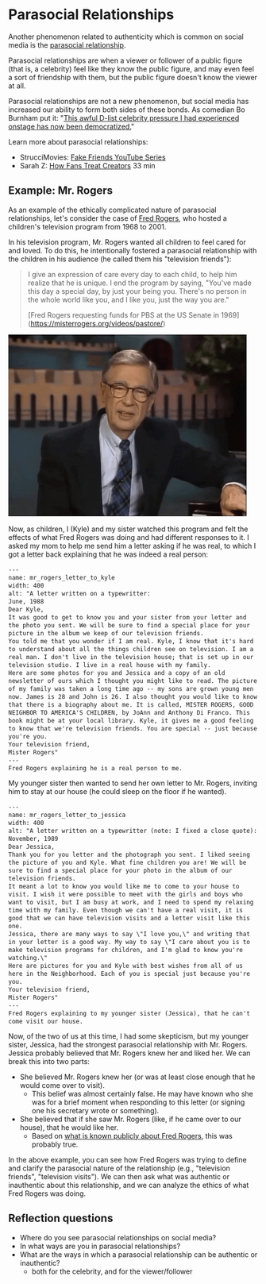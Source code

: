 # Parasocial Relationships

Another phenomenon related to authenticity which is common on social media is the [parasocial relationship](https://en.wikipedia.org/wiki/Parasocial_interaction).

Parasocial relationships are when a viewer or follower of a public figure (that is, a celebrity) feel like they know the public figure, and may even feel a sort of friendship with them, but the public figure doesn't know the viewer at all.

Parasocial relationships are not a new phenomenon, but social media has increased our ability to form both sides of these bonds. As comedian Bo Burnham put it: "[This awful D-list celebrity pressure I had experienced onstage has now been democratized.](https://www.npr.org/2018/07/18/630238825/comic-bo-burnham-on-eighth-grade-social-media-anxiety)"


Learn more about parasocial relationships:
 - StrucciMovies: [Fake Friends YouTube Series](https://www.youtube.com/watch?v=x3vD_CAYt4g&list=PL7-HzFax9fcxbuDiKPZGdIV69N5-MszEa)
 - Sarah Z: [How Fans Treat Creators](https://www.youtube.com/watch?v=f0l_biTU3Vg) 33 min


## Example: Mr. Rogers
As an example of the ethically complicated nature of parasocial relationships, let's consider the case of [Fred Rogers](https://en.wikipedia.org/wiki/Fred_Rogers), who hosted a children's television program from 1968 to 2001.

In his television program, Mr. Rogers wanted all children to feel cared for and loved. To do this, he intentionally fostered a parasocial relationship with the children in his audience (he called them his "television friends"):
> I give an expression of care every day to each child, to help him realize that he is unique. I end the program by saying, "You've made this day a special day, by just your being you. There's no person in the whole world like you, and I like you, just the way you are."
>
> [Fred Rogers requesting funds for PBS at the US Senate in 1969] (https://misterrogers.org/videos/pastore/)

![gif of Mr. Rogers looking straight into the camera and saying: "I like you just the way you are"](mr_rogers.gif)

Now, as children, I (Kyle) and my sister watched this program and felt the effects of what Fred Rogers was doing and had different responses to it. I asked my mom to help me send him a letter asking if he was real, to which I got a letter back explaining that he was indeed a real person:

```{figure} mr_rogers_letter_to_kyle.jpg
---
name: mr_rogers_letter_to_kyle
width: 400
alt: "A letter written on a typewritter:
June, 1988
Dear Kyle,
It was good to get to know you and your sister from your letter and the photo you sent. We will be sure to find a special place for your picture in the album we keep of our television friends.
You told me that you wonder if I am real. Kyle, I know that it's hard to understand about all the things children see on television. I am a real man. I don't live in the television house; that is set up in our television studio. I live in a real house with my family.
Here are some photos for you and Jessica and a copy of an old newsletter of ours which I thought you might like to read. The picture of my family was taken a long time ago -- my sons are grown young men now. James is 28 and John is 26. I also thought you would like to know that there is a biography about me. It is called, MISTER ROGERS, GOOD NEIGHBOR TO AMERICA'S CHILDREN, by JoAnn and Anthony Di Franco. This book might be at your local library. Kyle, it gives me a good feeling to know that we're television friends. You are special -- just because you're you.
Your television friend,
Mister Rogers"
---
Fred Rogers explaining he is a real person to me.
```

My younger sister then wanted to send her own letter to Mr. Rogers, inviting him to stay at our house (he could sleep on the floor if he wanted).

```{figure} mr_rogers_letter_to_jessica.jpg
---
name: mr_rogers_letter_to_jessica
width: 400
alt: "A letter written on a typewritter (note: I fixed a close quote):
November, 1989
Dear Jessica,
Thank you for you letter and the photograph you sent. I liked seeing the picture of you and Kyle. What fine children you are! We will be sure to find a special place for your photo in the album of our television friends.
It meant a lot to know you would like me to come to your house to visit. I wish it were possible to meet with the girls and boys who want to visit, but I am busy at work, and I need to spend my relaxing time with my family. Even though we can't have a real visit, it is good that we can have television visits and a letter visit like this one.
Jessica, there are many ways to say \"I love you,\" and writing that in your letter is a good way. My way to say \"I care about you is to make television programs for children, and I'm glad to know you're watching.\"
Here are pictures for you and Kyle with best wishes from all of us here in the Neighborhood. Each of you is special just because you're you.
Your television friend,
Mister Rogers"
---
Fred Rogers explaining to my younger sister (Jessica), that he can't come visit our house.
```

Now, of the two of us at this time, I had some skepticism, but my younger sister, Jessica, had the strongest parasocial relationship with Mr. Rogers. Jessica probably believed that Mr. Rogers knew her and liked her. We can break this into two parts:
- She believed Mr. Rogers knew her (or was at least close enough that he would come over to visit).
  - This belief was almost certainly false. He may have known who she was for a brief moment when responding to this letter (or signing one his secretary wrote or something).
- She believed that if she saw Mr. Rogers (like, if he came over to our house), that he would like her.
  - Based on [what is known publicly about Fred Rogers](https://www.esquire.com/entertainment/tv/a27134/can-you-say-hero-esq1198/), this was probably true.


In the above example, you can see how Fred Rogers was trying to define and clarify the parasocial nature of the relationship (e.g., "television friends", "television visits"). We can then ask what was authentic or inauthentic about this relationship, and we can analyze the ethics of what Fred Rogers was doing.

## Reflection questions
- Where do you see parasocial relationships on social media?
- In what ways are you in parasocial relationships?
- What are the ways in which a parasocial relationship can be authentic or inauthentic?
  - both for the celebrity, and for the viewer/follower
